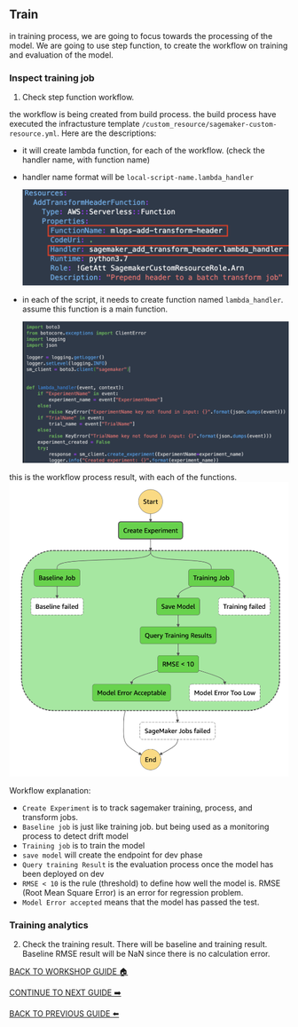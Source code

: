 ## Train

in training process, we are going to focus towards the processing of the model. We are going to use step function, to create the workflow on training and evaluation of the model.

### Inspect training job
1. Check step function workflow.

the workflow is being created from build process. the build process have executed the infractusture template `/custom_resource/sagemaker-custom-resource.yml`. Here are the descriptions:
- it will create lambda function, for each of the workflow. (check the handler name, with function name)
- handler name format will be `local-script-name.lambda_handler`

    ![](../images/Train/1.1.png)


- in each of the script, it needs to create function named `lambda_handler`. assume this function is a main function.

    ![](../images/Train/1.2.png)


this is the workflow process result, with each of the functions.
    ![](../images/Train/1.3.png)


Workflow explanation:
- `Create Experiment` is to track sagemaker training, process, and transform jobs.
- `Baseline job` is just like training job. but being used as a monitoring process to detect drift model
- `Training job` is to train the model
- `save model` will create the endpoint for dev phase
- `Query training Result` is the evaluation process once the model has been deployed on dev
- `RMSE < 10` is the rule (threshold) to define how well the model is. RMSE (Root Mean Square Error) is an error for regression problem.
- `Model Error accepted` means that the model has passed the test.

### Training analytics
2. Check the training result. There will be baseline and training result. Baseline RMSE result will be NaN since there is no calculation error.

[BACK TO WORKSHOP GUIDE :house:](../README.md)

[CONTINUE TO NEXT GUIDE :arrow_right:](Dev.md)

[BACK TO PREVIOUS GUIDE :arrow_left:](Build.md)